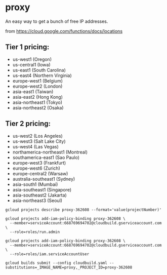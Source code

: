 # proxy

An easy way to get a bunch of free IP addresses.

from https://cloud.google.com/functions/docs/locations

## Tier 1 pricing:

- us-west1 (Oregon)
- us-central1 (Iowa)
- us-east1 (South Carolina)
- us-east4 (Northern Virginia)
- europe-west1 (Belgium)
- europe-west2 (London)
- asia-east1 (Taiwan)
- asia-east2 (Hong Kong)
- asia-northeast1 (Tokyo)
- asia-northeast2 (Osaka)

## Tier 2 pricing:

- us-west2 (Los Angeles)
- us-west3 (Salt Lake City)
- us-west4 (Las Vegas)
- northamerica-northeast1 (Montreal)
- southamerica-east1 (Sao Paulo)
- europe-west3 (Frankfurt)
- europe-west6 (Zurich)
- europe-central2 (Warsaw)
- australia-southeast1 (Sydney)
- asia-south1 (Mumbai)
- asia-southeast1 (Singapore)
- asia-southeast2 (Jakarta)
- asia-northeast3 (Seoul)


```
gcloud projects describe proxy-362608 --format='value(projectNumber)'

gcloud projects add-iam-policy-binding proxy-362608 \
  --member=serviceAccount:668769694702@cloudbuild.gserviceaccount.com \
  --role=roles/run.admin

gcloud projects add-iam-policy-binding proxy-362608 \
  --member=serviceAccount:668769694702@cloudbuild.gserviceaccount.com \
  --role=roles/iam.serviceAccountUser

gcloud builds submit --config cloudbuild.yaml --substitutions=_IMAGE_NAME=proxy,_PROJECT_ID=proxy-362608
```
